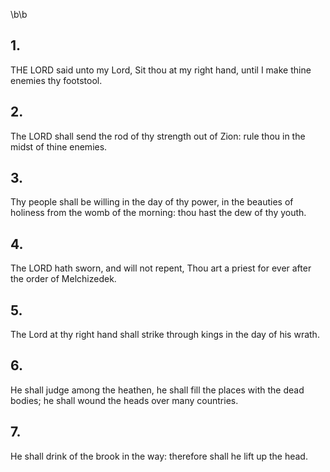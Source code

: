 \b\b
## 1.
THE LORD said unto my Lord, Sit thou at my right hand, until I make thine enemies thy footstool.
## 2.
The LORD shall send the rod of thy strength out of Zion: rule thou in the midst of thine enemies.
## 3.
Thy people shall be willing in the day of thy power, in the beauties of holiness from the womb of the morning: thou hast the dew of thy youth.
## 4.
The LORD hath sworn, and will not repent, Thou art a priest for ever after the order of Melchizedek.
## 5.
The Lord at thy right hand shall strike through kings in the day of his wrath.
## 6.
He shall judge among the heathen, he shall fill the places with the dead bodies; he shall wound the heads over many countries.
## 7.
He shall drink of the brook in the way: therefore shall he lift up the head.
